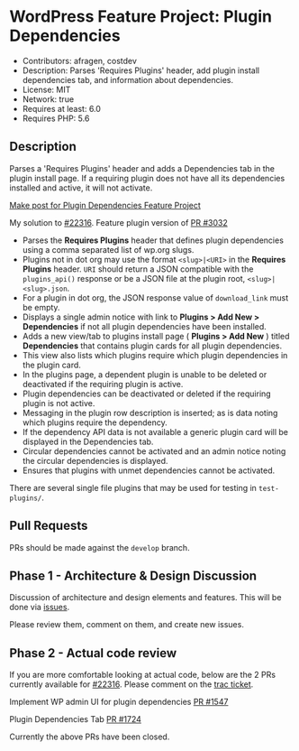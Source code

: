 # WordPress Feature Project: Plugin Dependencies

* Contributors: afragen, costdev
* Description: Parses 'Requires Plugins' header, add plugin install dependencies tab, and information about dependencies.
* License: MIT
* Network: true
* Requires at least: 6.0
* Requires PHP: 5.6

## Description

Parses a 'Requires Plugins' header and adds a Dependencies tab in the plugin install page. If a requiring plugin does not have all its dependencies installed and active, it will not activate.

[Make post for Plugin Dependencies Feature Project](https://make.wordpress.org/core/2022/02/24/feature-project-plugin-dependencies/)

My solution to [#22316](https://core.trac.wordpress.org/ticket/22316). Feature plugin version of [PR #3032](https://github.com/WordPress/wordpress-develop/pull/3032)

* Parses the **Requires Plugins** header that defines plugin dependencies using a comma separated list of wp.org slugs.
* Plugins not in dot org may use the format `<slug>|<URI>` in the **Requires Plugins** header. `URI` should return a JSON compatible with the `plugins_api()` response or be a JSON file at the plugin root, `<slug>|<slug>.json`.
* For a plugin in dot org, the JSON response value of `download_link` must be empty.
* Displays a single admin notice with link to **Plugins > Add New > Dependencies** if not all plugin dependencies have been installed.
* Adds a new view/tab to plugins install page ( **Plugins > Add New** ) titled **Dependencies** that contains plugin cards for all plugin dependencies.
* This view also lists which plugins require which plugin dependencies in the plugin card.
* In the plugins page, a dependent plugin is unable to be deleted or deactivated if the requiring plugin is active.
* Plugin dependencies can be deactivated or deleted if the requiring plugin is not active.
* Messaging in the plugin row description is inserted; as is data noting which plugins require the dependency.
* If the dependency API data is not available a generic plugin card will be displayed in the Dependencies tab.
* Circular dependencies cannot be activated and an admin notice noting the circular dependencies is displayed.
* Ensures that plugins with unmet dependencies cannot be activated.

There are several single file plugins that may be used for testing in `test-plugins/`.

## Pull Requests

PRs should be made against the `develop` branch.

## Phase 1 - Architecture & Design Discussion

Discussion of architecture and design elements and features. This will be done via [issues](https://github.com/WordPress/wp-plugin-dependencies/issues).

Please review them, comment on them, and create new issues.

## Phase 2 - Actual code review

If you are more comfortable looking at actual code, below are the 2 PRs currently available for [#22316](https://core.trac.wordpress.org/ticket/22316). Please comment on the [trac ticket](https://core.trac.wordpress.org/ticket/22316).

Implement WP admin UI for plugin dependencies
[PR #1547](https://github.com/WordPress/wordpress-develop/pull/1547)

Plugin Dependencies Tab
[PR #1724](https://github.com/WordPress/wordpress-develop/pull/1724)

Currently the above PRs have been closed.
